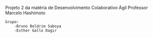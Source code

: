 Projeto 2 da matéria de Desenvolvimento Colaborativo Ágil
Professor Marcelo Hashimoto

	Grupo:
		-Bruno Boldrim Saboya
		-Esther Gallo Dagir
